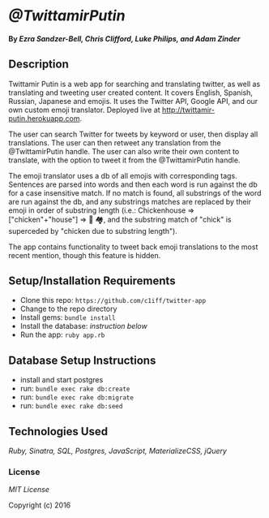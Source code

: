# _@TwittamirPutin_

#### By _*Ezra Sandzer-Bell, Chris Clifford, Luke Philips, and Adam Zinder*_

## Description
Twittamir Putin is a web app for searching and translating twitter, as well as translating and tweeting user created content. It covers English, Spanish, Russian, Japanese and emojis. It uses the Twitter API, Google API, and our own custom emoji translator. Deployed live at http://twittamir-putin.herokuapp.com.

The user can search Twitter for tweets by keyword or user, then display all translations. The user can then retweet any translation from the @TwittamirPutin handle. The user can also write their own content to translate, with the option to tweet it from the @TwittamirPutin handle.

The emoji translator uses a db of all emojis with corresponding tags. Sentences are parsed into words and then each word is run against the db for a case insensitive match. If no match is found, all substrings of the word are run against the db, and any substrings matches are replaced by their emoji in order of substring length (i.e.: Chickenhouse => ["chicken"+"house"] => 🐔
🏘, and the substring match of "chick" is superceded by "chicken due to substring length").

The app contains functionality to tweet back emoji translations to the most recent mention, though this feature is hidden.

## Setup/Installation Requirements

* Clone this repo: `https://github.com/c1iff/twitter-app`
* Change to the repo directory
* Install gems: `bundle install`
* Install the database: *instruction below*
* Run the app: `ruby app.rb`

## Database Setup Instructions

* install and start postgres
* run: `bundle exec rake db:create`
* run: `bundle exec rake db:migrate`
* run: `bundle exec rake db:seed`

## Technologies Used

_Ruby, Sinatra, SQL, Postgres, JavaScript, MaterializeCSS, jQuery_

### License

*MIT License*

Copyright (c) 2016
